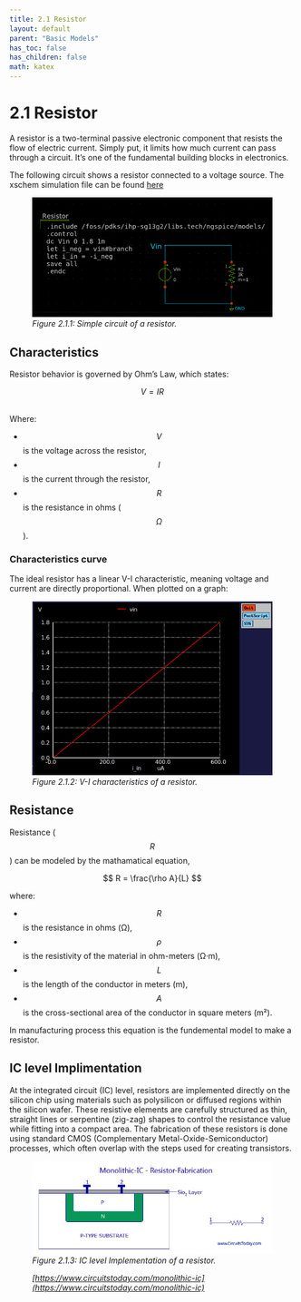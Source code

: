 ```yaml
---
title: 2.1 Resistor
layout: default
parent: "Basic Models"
has_toc: false
has_children: false
math: katex
---
```


# 2.1 Resistor
A resistor is a two-terminal passive electronic component that resists the flow of electric current. Simply put, it limits how much current can pass through a circuit. It’s one of the fundamental building blocks in electronics.

The following circuit shows a resistor connected to a voltage source. The xschem simulation file can be found [here](./simulation_files/xschem/01_Resistor_DC_sweep.sch)
<figure>
  <img src="./images/basic_models/sch_resistor_xschem.png" alt="Resistor V-I curve" width="500">
  <figcaption><em>Figure 2.1.1: Simple circuit of a resistor.</em></figcaption>
</figure>

## Characteristics
Resistor behavior is governed by Ohm’s Law, which states:

$$V=IR$$

<br>
Where:

- $$V$$ is the voltage across the resistor,
- $$I$$ is the current through the resistor,
- $$R$$ is the resistance in ohms ($$Ω$$).

### Characteristics curve
The ideal resistor has a linear V-I characteristic, meaning voltage and current are directly proportional. When plotted on a graph:
<figure>
  <img src="./images/basic_models/plot_VIR.png" alt="Resistor V-I curve" width="500">
  <figcaption><em>Figure 2.1.2: V-I characteristics of a resistor.</em></figcaption>
</figure>

## Resistance

Resistance ($$R$$) can be modeled by the mathamatical equation,

$$
R = \frac{\rho A}{L}
$$

where:

- $$R$$ is the resistance in ohms (Ω),
- $$ \rho $$ is the resistivity of the material in ohm-meters (Ω·m),
- $$L$$ is the length of the conductor in meters (m),
- $$A$$ is the cross-sectional area of the conductor in square meters (m²).

In manufacturing process this equation is the fundemental model to make a resistor.


## IC level Implimentation
At the integrated circuit (IC) level, resistors are implemented directly on the silicon chip using materials such as polysilicon or diffused regions within the silicon wafer. These resistive elements are carefully structured as thin, straight lines or serpentine (zig-zag) shapes to control the resistance value while fitting into a compact area. The fabrication of these resistors is done using standard CMOS (Complementary Metal-Oxide-Semiconductor) processes, which often overlap with the steps used for creating transistors.

<figure>
  <img src="./images/basic_models/resistor.jpg" alt="Resistor V-I curve" width="500">
  <figcaption><em>Figure 2.1.3: IC level Implementation of a resistor.
  
  [https://www.circuitstoday.com/monolithic-ic](https://www.circuitstoday.com/monolithic-ic)</em></figcaption>
</figure>